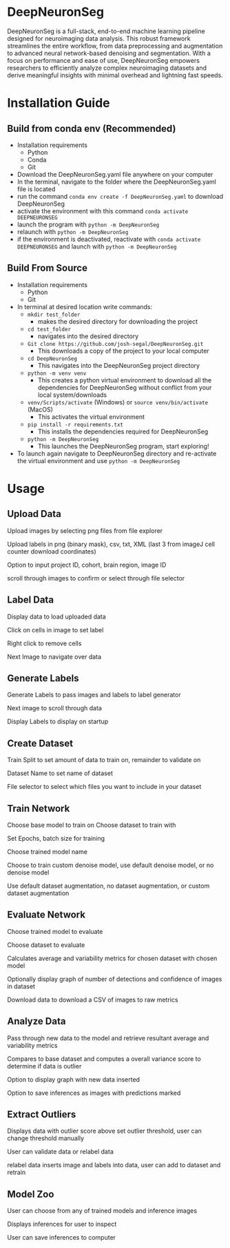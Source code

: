 # DeepNeuronSeg
DeepNeuronSeg is a full-stack, end-to-end machine learning pipeline designed for neuroimaging data analysis. This robust framework streamlines the entire workflow, from data preprocessing and augmentation to advanced neural network-based denoising and segmentation. With a focus on performance and ease of use, DeepNeuronSeg empowers researchers to efficiently analyze complex neuroimaging datasets and derive meaningful insights with minimal overhead and lightning fast speeds.


# Installation Guide

## Build from conda env (Recommended) 

- Installation requirements
    - Python
    - Conda
    - Git
- Download the DeepNeuronSeg.yaml file anywhere on your computer
- In the terminal, navigate to the folder where the DeepNeuronSeg.yaml file is located
- run the command `conda env create -f DeepNeuronSeg.yaml` to download DeepNeuronSeg
- activate the environment with this command `conda activate DEEPNEURONSEG`
- launch the program with `python -m DeepNeuronSeg`
- relaunch with `python -m DeepNeuronSeg`
- if the environment is deactivated, reactivate with `conda activate DEEPNEURONSEG` and launch with `python -m DeepNeuronSeg`

## Build From Source

- Installation requirements
    - Python
    - Git
- In terminal at desired location write commands:
    - `mkdir test_folder`
        - makes the desired directory for downloading the project
    - `cd test_folder`
        - navigates into the desired directory
    - `Git clone https://github.com/josh-segal/DeepNeuronSeg.git`
        - This downloads a copy of the project to your local computer
    - `cd DeepNeuronSeg`
        - This navigates into the DeepNeuronSeg project directory
    - `python -m venv venv`
        - This creates a python virtual environment to download all the dependencies for DeepNeuronSeg without conflict from your local system/downloads
    - `venv/Scripts/activate` (Windows) or `source venv/bin/activate` (MacOS)
        - This activates the virtual environment
    - `pip install -r requirements.txt`
        - This installs the dependencies required for DeepNeuronSeg
    - `python -m DeepNeuronSeg`
        - This launches the DeepNeuronSeg program, start exploring!
- To launch again navigate to DeepNeuronSeg directory and re-activate the virtual environment and use `python -m DeepNeuronSeg`

# Usage

## Upload Data

Upload images by selecting png files from file explorer

Upload labels in png (binary mask), csv, txt, XML (last 3 from imageJ cell counter download coordinates)

Option to input project ID, cohort, brain region, image ID

scroll through images to confirm or select through file selector

## Label Data

Display data to load uploaded data

Click on cells in image to set label

Right click to remove cells

Next Image to navigate over data

## Generate Labels

Generate Labels to pass images and labels to label generator

Next image to scroll through data

Display Labels to display on startup

## Create Dataset

Train Split to set amount of data to train on, remainder to validate on

Dataset Name to set name of dataset 

File selector to select which files you want to include in your dataset

## Train Network

Choose base model to train on
Choose dataset to train with

Set Epochs, batch size for training

Choose trained model name

Choose to train custom denoise model, use default denoise model, or no denoise model

Use default dataset augmentation, no dataset augmentation, or custom dataset augmentation

## Evaluate Network

Choose trained model to evaluate

Choose dataset to evaluate

Calculates average and variability metrics for chosen dataset with chosen model

Optionally display graph of number of detections and confidence of images in dataset

Download data to download a CSV of images to raw metrics

## Analyze Data

Pass through new data to the model and retrieve resultant average and variability metrics

Compares to base dataset and computes a overall variance score to determine if data is outlier

Option to display graph with new data inserted

Option to save inferences as images with predictions marked

## Extract Outliers

Displays data with outlier score above set outlier threshold, user can change threshold manually

User can validate data or relabel data

relabel data inserts image and labels into data, user can add to dataset and retrain

## Model Zoo

User can choose from any of trained models and inference images

Displays inferences for user to inspect

User can save inferences to computer
